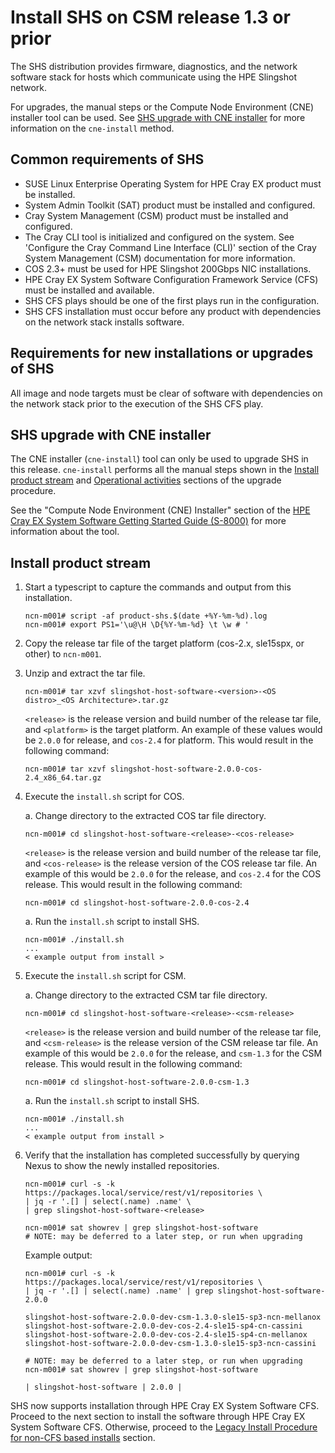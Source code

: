 
# Install SHS on CSM release 1.3 or prior

The SHS distribution provides firmware, diagnostics, and the network software stack for hosts which communicate using the HPE Slingshot network.

For upgrades, the manual steps or the Compute Node Environment (CNE) installer tool can be used. See [SHS upgrade with CNE installer](#shs-upgrade-with-cne-installer) for more information on the `cne-install` method.

## Common requirements of SHS

- SUSE Linux Enterprise Operating System for HPE Cray EX product must be installed.
- System Admin Toolkit (SAT) product must be installed and configured.
- Cray System Management (CSM) product must be installed and configured.
- The Cray CLI tool is initialized and configured on the system. See 'Configure the Cray Command Line Interface (CLI)' section of the Cray System Management (CSM) documentation for more information.
- COS 2.3+ must be used for HPE Slingshot 200Gbps NIC installations.
- HPE Cray EX System Software Configuration Framework Service (CFS) must be installed and available.
- SHS CFS plays should be one of the first plays run in the configuration.
- SHS CFS installation must occur before any product with dependencies on the network stack installs software.

## Requirements for new installations or upgrades of SHS

All image and node targets must be clear of software with dependencies on the network stack prior to the execution of the SHS CFS play.

## SHS upgrade with CNE installer

The CNE installer (`cne-install`) tool can only be used to upgrade SHS in this release. `cne-install` performs all the manual steps shown in the [Install product stream](#install-product-stream) and [Operational activities](../operations/operational_activities_csm.md#operational-activities) sections of the upgrade procedure.

See the "Compute Node Environment (CNE) Installer" section of the [HPE Cray EX System Software Getting Started Guide (S-8000)](https://www.hpe.com/support/ex-S-8000) for more information about the tool.

## Install product stream

1. Start a typescript to capture the commands and output from this installation.

   ```screen
   ncn-m001# script -af product-shs.$(date +%Y-%m-%d).log
   ncn-m001# export PS1='\u@\H \D{%Y-%m-%d} \t \w # '
   ```

2. Copy the release tar file of the target platform (cos-2.x, sle15spx, or other) to `ncn-m001`.

3. Unzip and extract the tar file.

   ```screen
   ncn-m001# tar xzvf slingshot-host-software-<version>-<OS distro>_<OS Architecture>.tar.gz
   ```

   `<release>` is the release version and build number of the release tar file, and `<platform>` is the target platform.
   An example of these values would be `2.0.0` for release, and `cos-2.4` for platform.
   This would result in the following command:

   ```screen
   ncn-m001# tar xzvf slingshot-host-software-2.0.0-cos-2.4_x86_64.tar.gz
   ```

4. Execute the `install.sh` script for COS.

   a. Change directory to the extracted COS tar file directory.

      ```screen
      ncn-m001# cd slingshot-host-software-<release>-<cos-release>
      ```

      `<release>` is the release version and build number of the release tar file, and `<cos-release>` is the release version of the COS release tar file. An example of this would be `2.0.0` for the release, and `cos-2.4` for the COS release. This would result in the following command:

      ```screen
      ncn-m001# cd slingshot-host-software-2.0.0-cos-2.4
      ```

   a. Run the `install.sh` script to install SHS.

      ```screen
      ncn-m001# ./install.sh
      ...
      < example output from install >
      ```

5. Execute the `install.sh` script for CSM.

   a. Change directory to the extracted CSM tar file directory.

      ```screen
      ncn-m001# cd slingshot-host-software-<release>-<csm-release>
      ```

      `<release>` is the release version and build number of the release tar file, and `<csm-release>` is the release version of the CSM release tar file. An example of this would be `2.0.0` for the release, and `csm-1.3` for the CSM release. This would result in the following command:

      ```screen
      ncn-m001# cd slingshot-host-software-2.0.0-csm-1.3
      ```

   a. Run the `install.sh` script to install SHS.

      ```screen
      ncn-m001# ./install.sh
      ...
      < example output from install >
      ```

6. Verify that the installation has completed successfully by querying Nexus to show the newly installed repositories.

   ```curl
   ncn-m001# curl -s -k https://packages.local/service/rest/v1/repositories \
   | jq -r '.[] | select(.name) .name' \
   | grep slingshot-host-software-<release>

   ncn-m001# sat showrev | grep slingshot-host-software
   # NOTE: may be deferred to a later step, or run when upgrading
   ```

   Example output:

   ```curl
   ncn-m001# curl -s -k https://packages.local/service/rest/v1/repositories \
   | jq -r '.[] | select(.name) .name' | grep slingshot-host-software-2.0.0

   slingshot-host-software-2.0.0-dev-csm-1.3.0-sle15-sp3-ncn-mellanox
   slingshot-host-software-2.0.0-dev-cos-2.4-sle15-sp4-cn-cassini
   slingshot-host-software-2.0.0-dev-cos-2.4-sle15-sp4-cn-mellanox
   slingshot-host-software-2.0.0-dev-csm-1.3.0-sle15-sp3-ncn-cassini

   # NOTE: may be deferred to a later step, or run when upgrading
   ncn-m001# sat showrev | grep slingshot-host-software

   | slingshot-host-software | 2.0.0 |
   ```

SHS now supports installation through HPE Cray EX System Software CFS. Proceed to the next section to install the software through HPE Cray EX System Software CFS. Otherwise, proceed to the [Legacy Install Procedure for non-CFS based installs](legacy_install_procedure_for_non_cfs_based_installs.md) section.

